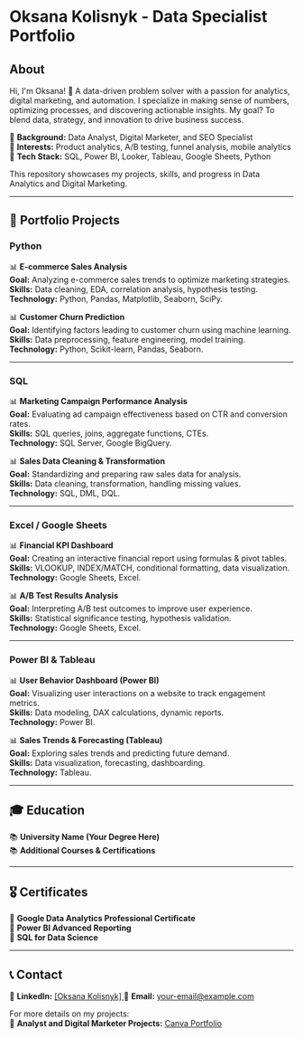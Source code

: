 # Oksana Kolisnyk - Data Specialist Portfolio  

## About  
Hi, I'm Oksana! 🚀 A data-driven problem solver with a passion for analytics, digital marketing, and automation. I specialize in making sense of numbers, optimizing processes, and discovering actionable insights. My goal? To blend data, strategy, and innovation to drive business success.  

🔹 **Background:** Data Analyst, Digital Marketer, and SEO Specialist  
🔹 **Interests:** Product analytics, A/B testing, funnel analysis, mobile analytics  
🔹 **Tech Stack:** SQL, Power BI, Looker, Tableau, Google Sheets, Python  

This repository showcases my projects, skills, and progress in Data Analytics and Digital Marketing.  

---

## 📂 Portfolio Projects  

### **Python**  
📊 **E-commerce Sales Analysis**  
**Goal:** Analyzing e-commerce sales trends to optimize marketing strategies.  
**Skills:** Data cleaning, EDA, correlation analysis, hypothesis testing.  
**Technology:** Python, Pandas, Matplotlib, Seaborn, SciPy.  

📊 **Customer Churn Prediction**  
**Goal:** Identifying factors leading to customer churn using machine learning.  
**Skills:** Data preprocessing, feature engineering, model training.  
**Technology:** Python, Scikit-learn, Pandas, Seaborn.  

---

### **SQL**  
📊 **Marketing Campaign Performance Analysis**  
**Goal:** Evaluating ad campaign effectiveness based on CTR and conversion rates.  
**Skills:** SQL queries, joins, aggregate functions, CTEs.  
**Technology:** SQL Server, Google BigQuery.  

📊 **Sales Data Cleaning & Transformation**  
**Goal:** Standardizing and preparing raw sales data for analysis.  
**Skills:** Data cleaning, transformation, handling missing values.  
**Technology:** SQL, DML, DQL.  

---

### **Excel / Google Sheets**  
📊 **Financial KPI Dashboard**  
**Goal:** Creating an interactive financial report using formulas & pivot tables.  
**Skills:** VLOOKUP, INDEX/MATCH, conditional formatting, data visualization.  
**Technology:** Google Sheets, Excel.  

📊 **A/B Test Results Analysis**  
**Goal:** Interpreting A/B test outcomes to improve user experience.  
**Skills:** Statistical significance testing, hypothesis validation.  
**Technology:** Google Sheets, Excel.  

---

### **Power BI & Tableau**  
📊 **User Behavior Dashboard (Power BI)**  
**Goal:** Visualizing user interactions on a website to track engagement metrics.  
**Skills:** Data modeling, DAX calculations, dynamic reports.  
**Technology:** Power BI.  

📊 **Sales Trends & Forecasting (Tableau)**  
**Goal:** Exploring sales trends and predicting future demand.  
**Skills:** Data visualization, forecasting, dashboarding.  
**Technology:** Tableau.  

---

## 🎓 Education  
📚 **University Name (Your Degree Here)**  
📚 **Additional Courses & Certifications**  

---

## 🎖️ Certificates  
📌 **Google Data Analytics Professional Certificate**  
📌 **Power BI Advanced Reporting**  
📌 **SQL for Data Science**  

---

## 📞 Contact  
🔗 **LinkedIn:** [[Oksana Kolisnyk] ](https://www.linkedin.com/in/oksana-kolisnyk-0b9632247/) 
📩 **Email:** your-email@example.com  

For more details on my projects:  
📂 **Analyst and Digital Marketer Projects:** [Canva Portfolio](https://www.canva.com/design/DAGf1fIPbx8/j2jBiynOrlM4Wi_av9RXHA/edit?utm_content=DAGf1fIPbx8&utm_campaign=designshare&utm_medium=link2&utm_source=sharebutton)  
